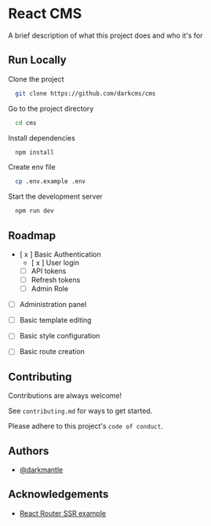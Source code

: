 
# React CMS

A brief description of what this project does and who it's for


## Run Locally

Clone the project

```bash
  git clone https://github.com/darkcms/cms
```

Go to the project directory

```bash
  cd cms
```

Install dependencies

```bash
  npm install
```

Create env file

```bash
  cp .env.example .env
```

Start the development server

```bash
  npm run dev
```


## Roadmap

- [ x ]  Basic Authentication
  - [ x ] User login
  - [ ] API tokens
  - [ ] Refresh tokens
  - [ ] Admin Role
- [ ]  Administration panel
- [ ]  Basic template editing
- [ ]  Basic style configuration
- [ ]  Basic route creation


## Contributing

Contributions are always welcome!

See `contributing.md` for ways to get started.

Please adhere to this project's `code of conduct`.


## Authors

- [@darkmantle](https://www.github.com/darkmantle)


## Acknowledgements

 - [React Router SSR example](https://github.com/remix-run/react-router/tree/main/examples/ssr)
